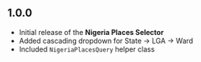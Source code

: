 ## 1.0.0

- Initial release of the **Nigeria Places Selector**
- Added cascading dropdown for State → LGA → Ward
- Included `NigeriaPlacesQuery` helper class
